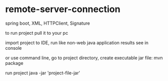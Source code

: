 # remote-server-connection
spring boot,  XML, HTTPClient, Signature

to run project pull it to your pc

import project to IDE, run like non-web java application results see in console

or use command line, go to project directory, create executable jar file:  mvn package

run project java -jar 'project-file-jar'
